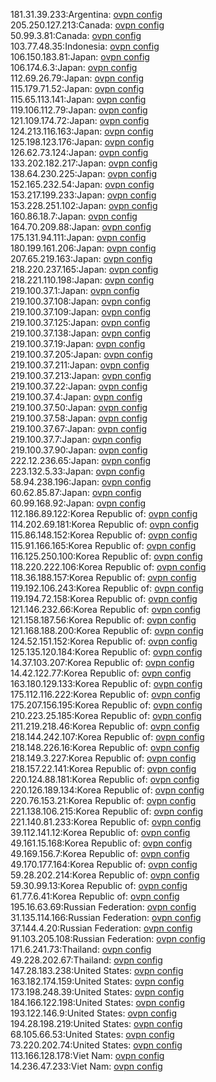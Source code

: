 181.31.39.233:Argentina: [ovpn config](vpn/181_31_39_233.ovpn)  
205.250.127.213:Canada: [ovpn config](vpn/205_250_127_213.ovpn)  
50.99.3.81:Canada: [ovpn config](vpn/50_99_3_81.ovpn)  
103.77.48.35:Indonesia: [ovpn config](vpn/103_77_48_35.ovpn)  
106.150.183.81:Japan: [ovpn config](vpn/106_150_183_81.ovpn)  
106.174.6.3:Japan: [ovpn config](vpn/106_174_6_3.ovpn)  
112.69.26.79:Japan: [ovpn config](vpn/112_69_26_79.ovpn)  
115.179.71.52:Japan: [ovpn config](vpn/115_179_71_52.ovpn)  
115.65.113.141:Japan: [ovpn config](vpn/115_65_113_141.ovpn)  
119.106.112.79:Japan: [ovpn config](vpn/119_106_112_79.ovpn)  
121.109.174.72:Japan: [ovpn config](vpn/121_109_174_72.ovpn)  
124.213.116.163:Japan: [ovpn config](vpn/124_213_116_163.ovpn)  
125.198.123.176:Japan: [ovpn config](vpn/125_198_123_176.ovpn)  
126.62.73.124:Japan: [ovpn config](vpn/126_62_73_124.ovpn)  
133.202.182.217:Japan: [ovpn config](vpn/133_202_182_217.ovpn)  
138.64.230.225:Japan: [ovpn config](vpn/138_64_230_225.ovpn)  
152.165.232.54:Japan: [ovpn config](vpn/152_165_232_54.ovpn)  
153.217.199.233:Japan: [ovpn config](vpn/153_217_199_233.ovpn)  
153.228.251.102:Japan: [ovpn config](vpn/153_228_251_102.ovpn)  
160.86.18.7:Japan: [ovpn config](vpn/160_86_18_7.ovpn)  
164.70.209.88:Japan: [ovpn config](vpn/164_70_209_88.ovpn)  
175.131.94.111:Japan: [ovpn config](vpn/175_131_94_111.ovpn)  
180.199.161.206:Japan: [ovpn config](vpn/180_199_161_206.ovpn)  
207.65.219.163:Japan: [ovpn config](vpn/207_65_219_163.ovpn)  
218.220.237.165:Japan: [ovpn config](vpn/218_220_237_165.ovpn)  
218.221.110.198:Japan: [ovpn config](vpn/218_221_110_198.ovpn)  
219.100.37.1:Japan: [ovpn config](vpn/219_100_37_1.ovpn)  
219.100.37.108:Japan: [ovpn config](vpn/219_100_37_108.ovpn)  
219.100.37.109:Japan: [ovpn config](vpn/219_100_37_109.ovpn)  
219.100.37.125:Japan: [ovpn config](vpn/219_100_37_125.ovpn)  
219.100.37.138:Japan: [ovpn config](vpn/219_100_37_138.ovpn)  
219.100.37.19:Japan: [ovpn config](vpn/219_100_37_19.ovpn)  
219.100.37.205:Japan: [ovpn config](vpn/219_100_37_205.ovpn)  
219.100.37.211:Japan: [ovpn config](vpn/219_100_37_211.ovpn)  
219.100.37.213:Japan: [ovpn config](vpn/219_100_37_213.ovpn)  
219.100.37.22:Japan: [ovpn config](vpn/219_100_37_22.ovpn)  
219.100.37.4:Japan: [ovpn config](vpn/219_100_37_4.ovpn)  
219.100.37.50:Japan: [ovpn config](vpn/219_100_37_50.ovpn)  
219.100.37.58:Japan: [ovpn config](vpn/219_100_37_58.ovpn)  
219.100.37.67:Japan: [ovpn config](vpn/219_100_37_67.ovpn)  
219.100.37.7:Japan: [ovpn config](vpn/219_100_37_7.ovpn)  
219.100.37.90:Japan: [ovpn config](vpn/219_100_37_90.ovpn)  
222.12.236.65:Japan: [ovpn config](vpn/222_12_236_65.ovpn)  
223.132.5.33:Japan: [ovpn config](vpn/223_132_5_33.ovpn)  
58.94.238.196:Japan: [ovpn config](vpn/58_94_238_196.ovpn)  
60.62.85.87:Japan: [ovpn config](vpn/60_62_85_87.ovpn)  
60.99.168.92:Japan: [ovpn config](vpn/60_99_168_92.ovpn)  
112.186.89.122:Korea Republic of: [ovpn config](vpn/112_186_89_122.ovpn)  
114.202.69.181:Korea Republic of: [ovpn config](vpn/114_202_69_181.ovpn)  
115.86.148.152:Korea Republic of: [ovpn config](vpn/115_86_148_152.ovpn)  
115.91.166.165:Korea Republic of: [ovpn config](vpn/115_91_166_165.ovpn)  
116.125.250.100:Korea Republic of: [ovpn config](vpn/116_125_250_100.ovpn)  
118.220.222.106:Korea Republic of: [ovpn config](vpn/118_220_222_106.ovpn)  
118.36.188.157:Korea Republic of: [ovpn config](vpn/118_36_188_157.ovpn)  
119.192.106.243:Korea Republic of: [ovpn config](vpn/119_192_106_243.ovpn)  
119.194.72.158:Korea Republic of: [ovpn config](vpn/119_194_72_158.ovpn)  
121.146.232.66:Korea Republic of: [ovpn config](vpn/121_146_232_66.ovpn)  
121.158.187.56:Korea Republic of: [ovpn config](vpn/121_158_187_56.ovpn)  
121.168.188.200:Korea Republic of: [ovpn config](vpn/121_168_188_200.ovpn)  
124.52.151.152:Korea Republic of: [ovpn config](vpn/124_52_151_152.ovpn)  
125.135.120.184:Korea Republic of: [ovpn config](vpn/125_135_120_184.ovpn)  
14.37.103.207:Korea Republic of: [ovpn config](vpn/14_37_103_207.ovpn)  
14.42.122.77:Korea Republic of: [ovpn config](vpn/14_42_122_77.ovpn)  
163.180.129.133:Korea Republic of: [ovpn config](vpn/163_180_129_133.ovpn)  
175.112.116.222:Korea Republic of: [ovpn config](vpn/175_112_116_222.ovpn)  
175.207.156.195:Korea Republic of: [ovpn config](vpn/175_207_156_195.ovpn)  
210.223.25.185:Korea Republic of: [ovpn config](vpn/210_223_25_185.ovpn)  
211.219.218.46:Korea Republic of: [ovpn config](vpn/211_219_218_46.ovpn)  
218.144.242.107:Korea Republic of: [ovpn config](vpn/218_144_242_107.ovpn)  
218.148.226.16:Korea Republic of: [ovpn config](vpn/218_148_226_16.ovpn)  
218.149.3.227:Korea Republic of: [ovpn config](vpn/218_149_3_227.ovpn)  
218.157.22.141:Korea Republic of: [ovpn config](vpn/218_157_22_141.ovpn)  
220.124.88.181:Korea Republic of: [ovpn config](vpn/220_124_88_181.ovpn)  
220.126.189.134:Korea Republic of: [ovpn config](vpn/220_126_189_134.ovpn)  
220.76.153.21:Korea Republic of: [ovpn config](vpn/220_76_153_21.ovpn)  
221.138.106.215:Korea Republic of: [ovpn config](vpn/221_138_106_215.ovpn)  
221.140.81.233:Korea Republic of: [ovpn config](vpn/221_140_81_233.ovpn)  
39.112.141.12:Korea Republic of: [ovpn config](vpn/39_112_141_12.ovpn)  
49.161.15.168:Korea Republic of: [ovpn config](vpn/49_161_15_168.ovpn)  
49.169.156.7:Korea Republic of: [ovpn config](vpn/49_169_156_7.ovpn)  
49.170.177.164:Korea Republic of: [ovpn config](vpn/49_170_177_164.ovpn)  
59.28.202.214:Korea Republic of: [ovpn config](vpn/59_28_202_214.ovpn)  
59.30.99.13:Korea Republic of: [ovpn config](vpn/59_30_99_13.ovpn)  
61.77.6.41:Korea Republic of: [ovpn config](vpn/61_77_6_41.ovpn)  
195.16.63.69:Russian Federation: [ovpn config](vpn/195_16_63_69.ovpn)  
31.135.114.166:Russian Federation: [ovpn config](vpn/31_135_114_166.ovpn)  
37.144.4.20:Russian Federation: [ovpn config](vpn/37_144_4_20.ovpn)  
91.103.205.108:Russian Federation: [ovpn config](vpn/91_103_205_108.ovpn)  
171.6.241.73:Thailand: [ovpn config](vpn/171_6_241_73.ovpn)  
49.228.202.67:Thailand: [ovpn config](vpn/49_228_202_67.ovpn)  
147.28.183.238:United States: [ovpn config](vpn/147_28_183_238.ovpn)  
163.182.174.159:United States: [ovpn config](vpn/163_182_174_159.ovpn)  
173.198.248.39:United States: [ovpn config](vpn/173_198_248_39.ovpn)  
184.166.122.198:United States: [ovpn config](vpn/184_166_122_198.ovpn)  
193.122.146.9:United States: [ovpn config](vpn/193_122_146_9.ovpn)  
194.28.198.219:United States: [ovpn config](vpn/194_28_198_219.ovpn)  
68.105.66.53:United States: [ovpn config](vpn/68_105_66_53.ovpn)  
73.220.202.74:United States: [ovpn config](vpn/73_220_202_74.ovpn)  
113.166.128.178:Viet Nam: [ovpn config](vpn/113_166_128_178.ovpn)  
14.236.47.233:Viet Nam: [ovpn config](vpn/14_236_47_233.ovpn)  
